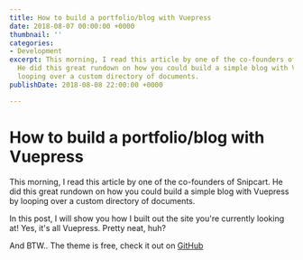 ```yaml
---
title: How to build a portfolio/blog with Vuepress
date: 2018-08-07 00:00:00 +0000
thumbnail: ''
categories:
- Development
excerpt: This morning, I read this article by one of the co-founders of Snipcart.
  He did this great rundown on how you could build a simple blog with Vuepress by
  looping over a custom directory of documents.
publishDate: 2018-08-08 22:00:00 +0000

---
```

# How to build a portfolio/blog with Vuepress

This morning, I read this article by one of the co-founders of Snipcart. He did this great rundown on how you could build a simple blog with Vuepress by looping over a custom directory of documents.

In this post, I will show you how I built out the site you're currently looking at! Yes, it's all Vuepress. Pretty neat, huh?

And BTW.. The theme is free, check it out on [GitHub](https://github.com)